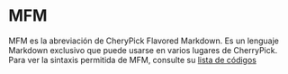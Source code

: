 # MFM
MFM es la abreviación de CheryPick Flavored Markdown. Es un lenguaje Markdown exclusivo que puede usarse en varios lugares de CherryPick. Para ver la sintaxis permitida de MFM, consulte su [lista de códigos](/mfm-cheat-sheet)
